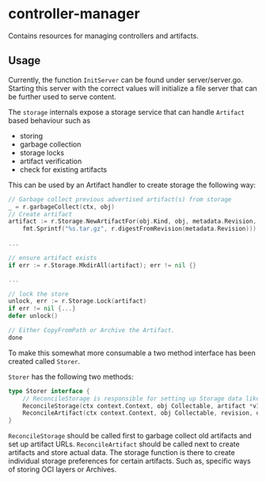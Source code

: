 # controller-manager

Contains resources for managing controllers and artifacts.

## Usage

Currently, the function `InitServer` can be found under server/server.go. Starting this server with
the correct values will initialize a file server that can be further used to serve content.

The `storage` internals expose a storage service that can handle `Artifact` based behaviour such as
- storing
- garbage collection
- storage locks
- artifact verification
- check for existing artifacts

This can be used by an Artifact handler to create storage the following way:

```go
// Garbage collect previous advertised artifact(s) from storage
_ = r.garbageCollect(ctx, obj)
// Create artifact
artifact := r.Storage.NewArtifactFor(obj.Kind, obj, metadata.Revision,
    fmt.Sprintf("%s.tar.gz", r.digestFromRevision(metadata.Revision)))	
	
...

// ensure artifact exists
if err := r.Storage.MkdirAll(artifact); err != nil {}

...

// lock the store
unlock, err := r.Storage.Lock(artifact)
if err != nil {...}
defer unlock()

// Either CopyFromPath or Archive the Artifact.
done
```

To make this somewhat more consumable a two method interface has been created called `Storer`.

`Storer` has the following two methods:

```go
type Storer interface {
	// ReconcileStorage is responsible for setting up Storage data like URLs.
	ReconcileStorage(ctx context.Context, obj Collectable, artifact *v1.Artifact) error
	ReconcileArtifact(ctx context.Context, obj Collectable, revision, dir, hash string, archiveFunc func(v1.Artifact) error) error
}
```

`ReconcileStorage` should be called first to garbage collect old artifacts and set up artifact URLs.
`ReconcileArtifact` should be called next to create artifacts and store actual data. The storage function is there to
create individual storage preferences for certain artifacts. Such as, specific ways of storing OCI layers or Archives.
